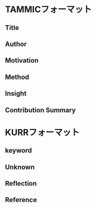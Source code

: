 # TAMMICフォーマット
## Title

## Author

## Motivation

## Method

## Insight

## Contribution Summary

# KURRフォーマット
## keyword 

## Unknown

## Reflection

## Reference